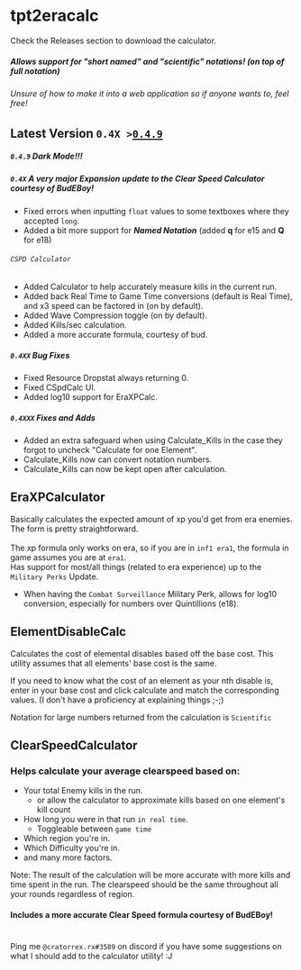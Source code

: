 # tpt2eracalc
Check the Releases section to download the calculator.
##### Allows support for "short named" and "scientific" notations! (on top of full notation)
###### Unsure of how to make it into a web application so if anyone wants to, feel free!

## Latest Version `0.4X >`<a href="https://github.com/cratorrex/tpt2eracalc/releases/tag/0.4.9">`0.4.9`</a>
##### `0.4.9` Dark Mode!!!
##### `0.4X` A very major Expansion update to the Clear Speed Calculator courtesy of BudEBoy!
  - Fixed errors when inputting `float` values to some textboxes where they accepted `long`.
  - Added a bit more support for ***Named Notation*** (added **q** for e15 and **Q** for e18)
###### `CSPD Calculator`
  - Added Calculator to help accurately measure kills in the current run.
  - Added back Real Time to Game Time conversions (default is Real Time), and x3 speed can be factored in (on by default).
  - Added Wave Compression toggle (on by default).
  - Added Kills/sec calculation.
  - Added a more accurate formula, courtesy of bud.
##### `0.4XX` Bug Fixes
  - Fixed Resource Dropstat always returning 0.
  - Fixed CSpdCalc UI.
  - Added log10 support for EraXPCalc.
##### `0.4XXX` Fixes and Adds
  - Added an extra safeguard when using Calculate_Kills in the case they forgot to uncheck "Calculate for one Element".
  - Calculate_Kills now can convert notation numbers.
  - Calculate_Kills can now be kept open after calculation.

## EraXPCalculator
  Basically calculates the expected amount of xp you'd get from era enemies.<br/>
  The form is pretty straightforward.<br/><br/>
  The xp formula only works on era, so if you are in `inf1 era1`, the formula in game assumes you are at `era1`.<br/>
  Has support for most/all things (related to era experience) up to the `Military Perks` Update.<br/>
  - When having the `Combat Surveillance` Military Perk, allows for log10 conversion, especially for numbers over Quintillions (e18).
 
 
## ElementDisableCalc
  Calculates the cost of elemental disables based off the base cost.
  This utility assumes that all elements' base cost is the same.
  
 If you need to know what the cost of an element as your nth disable is, enter in your base cost and click calculate and match the corresponding values. (I don't have a proficiency at explaining things ;-;)
 
  Notation for large numbers returned from the calculation is `Scientific`
 

## ClearSpeedCalculator
 ### Helps calculate your average clearspeed based on:
  - Your total Enemy kills in the run.
    - or allow the calculator to approximate kills based on one element's kill count
  - How long you were in that run `in real time`.
    - Toggleable between `game time`
  - Which region you're in.
  - Which Difficulty you're in.
  - and many more factors.
  
   Note: The result of the calculation will be more accurate with more kills and time spent in the run.
      The clearspeed should be the same throughout all your rounds regardless of region.
   #### Includes a more accurate Clear Speed formula courtesy of BudEBoy!

   #  
   Ping me `@cratorrex.rx#3589` on discord if you have some suggestions on what I should add to the calculator utility! :J
   #
